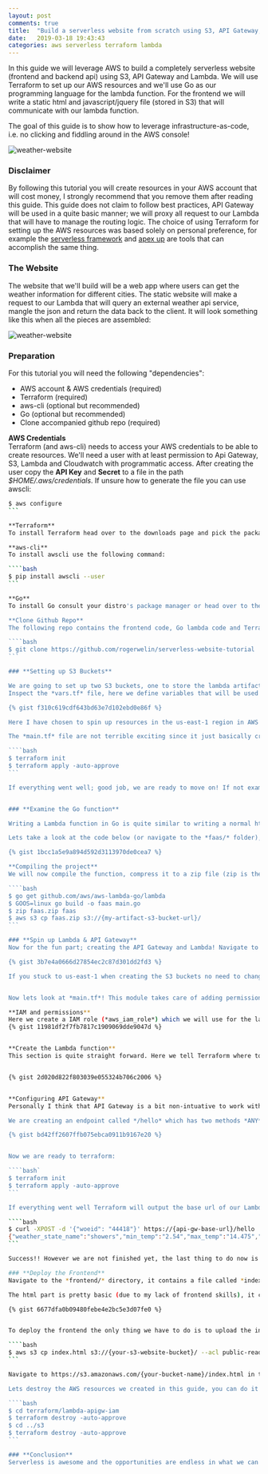 ```yaml
---
layout: post
comments: true
title:  "Build a serverless website from scratch using S3, API Gateway, AWS Lambda, Go and Terraform"
date:   2019-03-18 19:43:43
categories: aws serverless terraform lambda
---
```


In this guide we will leverage AWS to build a completely serverless website (frontend and backend api) using S3, API Gateway and Lambda.
We will use Terraform to set up our AWS resources and we'll use Go as our programming language for the lambda function. For the frontend we will write a static html and javascript/jquery file (stored in S3) that will communicate with our lambda function. 

The goal of this guide is to show how to leverage infrastructure-as-code, i.e. no clicking and fiddling around in the AWS console!

![weather-website](/assets/images/lambda2.jpg)

<!-- more -->

### **Disclaimer**
By following this tutorial you will create resources in your AWS account that will cost money, I strongly recommend that you remove them after reading this guide. This guide does not claim to follow best practices, API Gateway will be used in a quite basic manner; we will proxy all request to our Lambda that will have to manage the routing logic. 
The choice of using Terraform for setting up the AWS resources was based solely on personal preference, for example the [serverless framework](https://serverless.com/) and [apex up](https://up.docs.apex.sh/) are tools that can accomplish the same thing.


### **The Website**
The website that we'll build will be a web app where users can get the weather information for different cities. The static website will make a request to our Lambda that will query an external weather api service, mangle the json and return the data back to the client. It will look something like this when all the pieces are assembled:

![weather-website](/assets/images/weather.gif)


### **Preparation**

For this tutorial you will need the following "dependencies":

* AWS account & AWS credentials (required)
* Terraform (required)
* aws-cli (optional but recommended)
* Go (optional but recommended)
* Clone accompanied github repo (required)

**AWS Credentials**  
Terraform (and aws-cli) needs to access your AWS credentials to be able to create resources. We'll need a user with at least permission to Api Gateway, S3, Lambda and Cloudwatch with programmatic access. After creating the user copy the **API Key** and **Secret** to a file in the path *$HOME/.aws/credentials*. If unsure how to generate the file you can use awscli:

````bash
$ aws configure
```

**Terraform**  
To install Terraform head over to the downloads page and pick the package for your OS: https://www.terraform.io/downloads.html

**aws-cli**  
To install awscli use the following command:

````bash
$ pip install awscli --user
```

**Go**  
To install Go consult your distro's package manager or head over to the download page: https://golang.org/dl/

**Clone Github Repo**  
The following repo contains the frontend code, Go lambda code and Terraform code used in this guide, get it by running the following command:

````bash
$ git clone https://github.com/rogerwelin/serverless-website-tutorial
```

### **Setting up S3 Buckets**

We are going to set up two S3 buckets, one to store the lambda artifact (zip-file) and one that will be the actual website. Navigate to the folder *terraform/s3*.
Inspect the *vars.tf* file, here we define variables that will be used in the main module:

{% gist f310c619cdf643bd63e7d102ebd0e86f %}

Here I have chosen to spin up resources in the us-east-1 region in AWS (change this value based on your prefered region). Also S3 bucket names must be unique since its a global service, hence for the *website_bucket* and the *artifact_bucket* variables you might have to test a few names since many S3 bucket names are taken.

The *main.tf* file are not terrible exciting since it just basically creates two buckets (one public and one private):

````bash
$ terraform init
$ terraform apply -auto-approve
```

If everything went well; good job, we are ready to move on! If not examine the error message outputted by Terraform. Most likely it will say that the bucket name is already taken, in that case just change the name again in the *vars.tf* file and retry.


### **Examine the Go function**

Writing a Lambda function in Go is quite similar to writing a normal http server, however there are some gothas; instead of net/http or mux/gorilla we need a lambda package. This makes local development difficult without hacks. With that being said, the flow of this function is quite straight forward; client POSTs data to the function where the payload is a variable called *woeid* (world id), we'll unmarshal the body and make an external http call to the actual weather api site with the woeid as the resource, we'll mangle the data a bit to make it readable for our frontend and lastly we send the data back to the client. 

Lets take a look at the code below (or navigate to the *faas/* folder), important sections are commented:

{% gist 1bcc1a5e9a894d592d3113970de0cea7 %}

**Compiling the project**    
We will now compile the function, compress it to a zip file (zip is the format Lambda expects) and upload it to our S3 artifact bucket created in previous step:

````bash
$ go get github.com/aws/aws-lambda-go/lambda
$ GOOS=linux go build -o faas main.go
$ zip faas.zip faas
$ aws s3 cp faas.zip s3://{my-artifact-s3-bucket-url}/
```

### **Spin up Lambda & API Gateway**
Now for the fun part; creating the API Gateway and Lambda! Navigate to the *terraform/lambda-apigw-iam* directory. Lets take a look at *vars.tf* first:

{% gist 3b7e4a0666d27854ec2c87d301dd2fd3 %}

If you stuck to us-east-1 when creating the S3 buckets no need to change, otherwise change to the region you picked earlier. Regarding the variables *artifact_zip_name* and *faas_name*; if you followed my name suggestion earlier when compiling the Go function no need to change the values, however if you picked another name change accordingly. For the *artifact_bucket* variable, you need to change to the bucket name you created earlier.


Now lets look at *main.tf*! This module takes care of adding permissions between AWS services, configures and deploys the API Gateway, creates the Lambda function by taking the artifact faas.zip from our S3 bucket and enabled Cloudwatch log permissions. It might look a bit scary when first viewing it but don't freak out! I will try to break it down by taking things piece by piece.

**IAM and permissions**  
Here we create a IAM role (*aws_iam_role*) which we will use for the lambda function. The IAM role dictates what access it has to other AWS services. We want Lambda to access S3 and Cloudwatch (for writing logs) so in *aws_iam_role_policy* we define a policy document which gives Lambda S3 and Cloudwatch access. 
{% gist 11981df2f7fb7817c1909069dde9047d %}


**Create the Lambda function**  
This section is quite straight forward. Here we tell Terraform where to fetch our artifact zip, what the name of the binary is and what our chosen lambda runtime is. In the *aws_lambda_permission* resource we allow API Gateway to invoke our lambda function. The Lambda function will be public (open to the whole world) since our frontend will run in the browser (i.e. no server-side code)


{% gist 2d020d822f803039e055324b706c2006 %}


**Configuring API Gateway**  
Personally I think that API Gateway is a bit non-intuative to work with, this triggered me to write it as Terraform configuration. However as you might see below it's a lot of config! What makes things more complex are that we need to add CORS configuration, meaning a separate OPTIONS method and accompanied headers. The Terraform docs was not super clear how to achieve this either so this was a bit of trial-and-error to get to a working state. 

We are creating an endpoint called */hello* which has two methods *ANY* (frontend will use the POST method) and OPTIONS which is required in order to enable CORS. This [AWS doc](https://docs.aws.amazon.com/apigateway/latest/developerguide/how-to-cors.html) explains quite well CORS and API Gateway. After we have set up all the CORS stuff we can finally set up the ANY method that we will link to our lambda function.

{% gist bd42ff2607ffb075ebca0911b9167e20 %}


Now we are ready to terraform:

````bash`
$ terraform init
$ terraform apply -auto-approve
```

If everything went well Terraform will output the base url of our Lambda function, append the /hello endpoint and let's give it a go with curl:

````bash
$ curl -XPOST -d '{"woeid": "44418"}' https://{api-gw-base-url}/hello
{"weather_state_name":"showers","min_temp":"2.54","max_temp":"14.475","title":"London","lattlong":"52.883560,-1.974060"}
```

Success!! However we are not finished yet, the last thing to do now is to deploy our frontend!

### **Deploy the Frontend**
Navigate to the *frontend/* directory, it contains a file called *index.html*, lets take a look at it:

The html part is pretty basic (due to my lack of frontend skills), it contains a form with a select tag, upon clicking submit button a jquery function will be triggered. **Edit the variable *url* at line 24 with your Api Gateway url** (don't forget to add the /hello endpoint). The jQuery will make a POST to our Lambda function and upon receiving a successful response it will update the paragraph id's in the html body.

{% gist 6677dfa0b09480febe4e2bc5e3d07fe0 %}


To deploy the frontend the only thing we have to do is to upload the index.html file to our website bucket. You can either manually upload it from the AWS console or do it with aws-cli as shown below:

````bash
$ aws s3 cp index.html s3://{your-s3-website-bucket}/ --acl public-read
```

Navigate to https://s3.amazonaws.com/{your-bucket-name}/index.html in the browser and give it a go. If you got it this far; congratulations! We have created a simple responsive website and backend api without virutal machines or web servers to operate and manage, that's pretty cool!

Lets destroy the AWS resources we created in this guide, you can do it with Terraform:

````bash
$ cd terraform/lambda-apigw-iam
$ terraform destroy -auto-approve
$ cd ../s3
$ terraform destroy -auto-approve
```

### **Conclusion**
Serverless is awesome and the opportunities are endless in what we can build with it. Hopefully this guide has given you taste of that. However there are a few things we can improve from this set up which I will cover in another guide.


